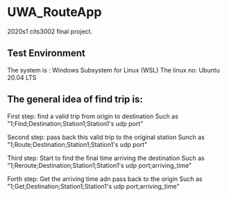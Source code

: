 # UWA_RouteApp
2020s1 cits3002 final project.



## Test Environment
The system is :   Windows Subsystem for Linux (WSL)
The linux no:      Ubuntu 20.04 LTS




## The general idea of find trip is:

First step:    find a valid trip from origin to destination
	  Such as "1;Find;Destination;Station1;Station1's udp port"

Second step:  pass back this valid trip to the original station
	     Sunch as "1;Route;Destination;Station1;Station1's udp port"

Third step:  Start to find the final time arriving the destination
	  Such as "1;Reroute;Destination;Station1;Station1's udp port;arriving_time"

Forth step:  Get the arriving time adn pass back to the origin
	  Such as "1;Get;Destination;Station1;Station1's udp port;arriving_time"
